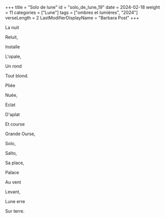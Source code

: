 +++
title = "Solo de lune"
id = "solo_de_lune_19"
date = 2024-02-18
weight = 11
categories = ["Lune"]
tags = ["ombres et lumières", "2024"]
verseLength = 2
LastModifierDisplayName = "Barbara Post"
+++

La nuit

Reluit,

Installe

L'opale,

Un rond

Tout blond.

Pliée

Nuée,

Eclat

D'aplat

Et course

Grande Ourse,

Solo,

Salto,

Sa place,

Palace

Au vent

Levant,

Lune erre

Sur terre.
